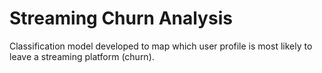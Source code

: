 # Streaming Churn Analysis

Classification model developed to map which user profile is most likely to leave a streaming platform (churn).